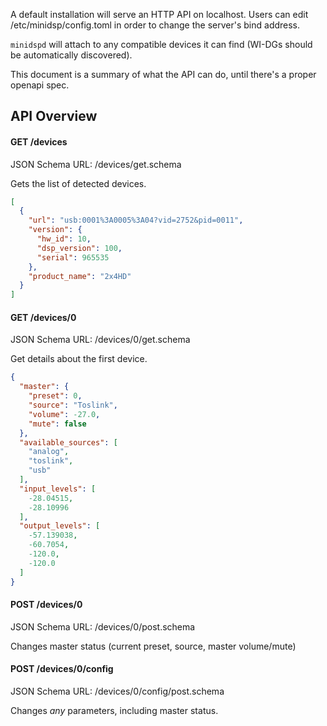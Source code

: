 A default installation will serve an HTTP API on localhost. Users can edit /etc/minidsp/config.toml in order to change the server's bind address.

`minidspd` will attach to any compatible devices it can find (WI-DGs should be automatically discovered).

This document is a summary of what the API can do, until there's a proper openapi spec.

## API Overview
#### GET /devices
JSON Schema URL: /devices/get.schema

Gets the list of detected devices.

```json
[
  {
    "url": "usb:0001%3A0005%3A04?vid=2752&pid=0011",
    "version": {
      "hw_id": 10,
      "dsp_version": 100,
      "serial": 965535
    },
    "product_name": "2x4HD"
  }
]
```

#### GET /devices/0
JSON Schema URL: /devices/0/get.schema 

Get details about the first device.
```json
{
  "master": {
    "preset": 0,
    "source": "Toslink",
    "volume": -27.0,
    "mute": false
  },
  "available_sources": [
    "analog",
    "toslink",
    "usb"
  ],
  "input_levels": [
    -28.04515,
    -28.10996
  ],
  "output_levels": [
    -57.139038,
    -60.7054,
    -120.0,
    -120.0
  ]
}
```

#### POST /devices/0
JSON Schema URL: /devices/0/post.schema

Changes master status (current preset, source, master volume/mute)

#### POST /devices/0/config

JSON Schema URL: /devices/0/config/post.schema 

Changes *any* parameters, including master status.
